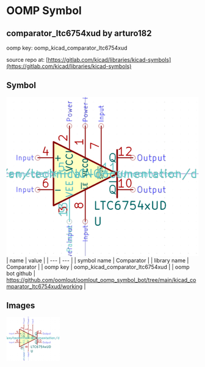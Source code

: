 # OOMP Symbol  
## comparator_ltc6754xud  by arturo182  
  
oomp key: oomp_kicad_comparator_ltc6754xud  
  
source repo at: [https://gitlab.com/kicad/libraries/kicad-symbols](https://gitlab.com/kicad/libraries/kicad-symbols)  
## Symbol  
  
[![working.png](working_600.png)](working.png)  
| name | value | 
| --- | --- | 
| symbol name | Comparator | 
| library name | Comparator | 
| oomp key | oomp_kicad_comparator_ltc6754xud | 
| oomp bot github | https://github.com/oomlout/oomlout_oomp_symbol_bot/tree/main/kicad_comparator_ltc6754xud/working | 
## Images  
  
[![working.png](working_140.png)](working.png)  
